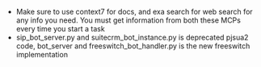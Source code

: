 
- Make sure to use context7 for docs, and exa search for web search for any info you need.
You must get information from both these MCPs every time you start a task
- sip_bot_server.py and suitecrm_bot_instance.py is deprecated pjsua2 code, bot_server and freeswitch_bot_handler.py is the new freeswitch implementation